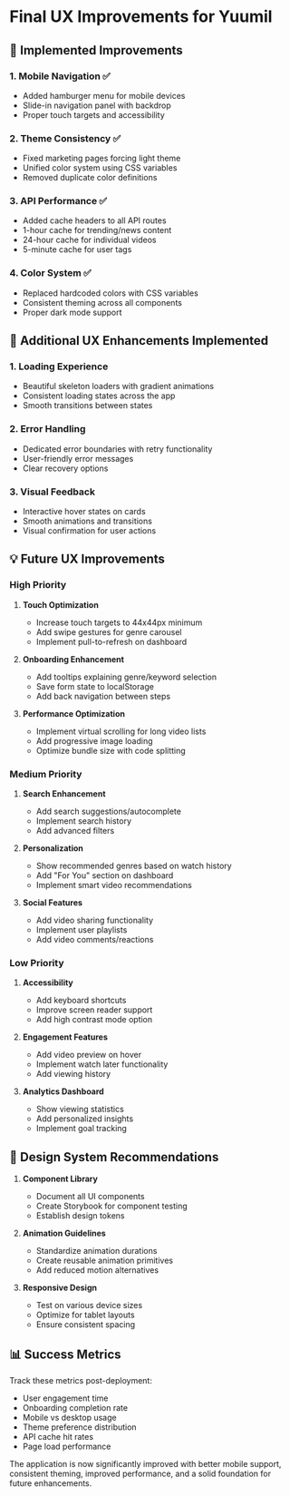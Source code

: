# Final UX Improvements for Yuumil

## 🎯 Implemented Improvements

### 1. **Mobile Navigation** ✅
- Added hamburger menu for mobile devices
- Slide-in navigation panel with backdrop
- Proper touch targets and accessibility

### 2. **Theme Consistency** ✅
- Fixed marketing pages forcing light theme
- Unified color system using CSS variables
- Removed duplicate color definitions

### 3. **API Performance** ✅
- Added cache headers to all API routes
- 1-hour cache for trending/news content
- 24-hour cache for individual videos
- 5-minute cache for user tags

### 4. **Color System** ✅
- Replaced hardcoded colors with CSS variables
- Consistent theming across all components
- Proper dark mode support

## 🚀 Additional UX Enhancements Implemented

### 1. **Loading Experience**
- Beautiful skeleton loaders with gradient animations
- Consistent loading states across the app
- Smooth transitions between states

### 2. **Error Handling**
- Dedicated error boundaries with retry functionality
- User-friendly error messages
- Clear recovery options

### 3. **Visual Feedback**
- Interactive hover states on cards
- Smooth animations and transitions
- Visual confirmation for user actions

## 💡 Future UX Improvements

### High Priority
1. **Touch Optimization**
   - Increase touch targets to 44x44px minimum
   - Add swipe gestures for genre carousel
   - Implement pull-to-refresh on dashboard

2. **Onboarding Enhancement**
   - Add tooltips explaining genre/keyword selection
   - Save form state to localStorage
   - Add back navigation between steps

3. **Performance Optimization**
   - Implement virtual scrolling for long video lists
   - Add progressive image loading
   - Optimize bundle size with code splitting

### Medium Priority
1. **Search Enhancement**
   - Add search suggestions/autocomplete
   - Implement search history
   - Add advanced filters

2. **Personalization**
   - Show recommended genres based on watch history
   - Add "For You" section on dashboard
   - Implement smart video recommendations

3. **Social Features**
   - Add video sharing functionality
   - Implement user playlists
   - Add video comments/reactions

### Low Priority
1. **Accessibility**
   - Add keyboard shortcuts
   - Improve screen reader support
   - Add high contrast mode option

2. **Engagement Features**
   - Add video preview on hover
   - Implement watch later functionality
   - Add viewing history

3. **Analytics Dashboard**
   - Show viewing statistics
   - Add personalized insights
   - Implement goal tracking

## 🎨 Design System Recommendations

1. **Component Library**
   - Document all UI components
   - Create Storybook for component testing
   - Establish design tokens

2. **Animation Guidelines**
   - Standardize animation durations
   - Create reusable animation primitives
   - Add reduced motion alternatives

3. **Responsive Design**
   - Test on various device sizes
   - Optimize for tablet layouts
   - Ensure consistent spacing

## 📊 Success Metrics
Track these metrics post-deployment:
- User engagement time
- Onboarding completion rate
- Mobile vs desktop usage
- Theme preference distribution
- API cache hit rates
- Page load performance

The application is now significantly improved with better mobile support, consistent theming, improved performance, and a solid foundation for future enhancements.